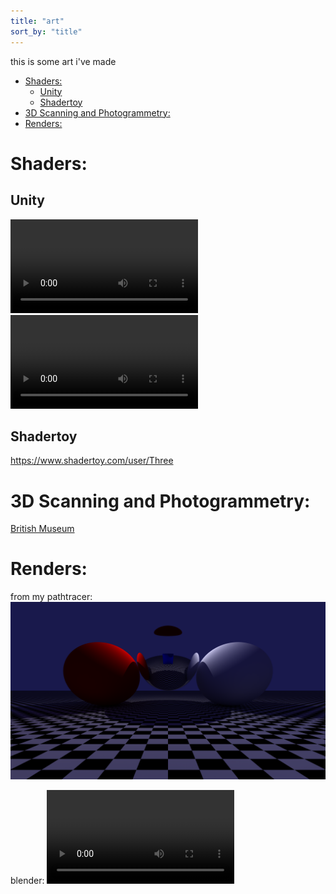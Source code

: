 ```yaml
---
title: "art"
sort_by: "title"
---
```


this is some art i've made

- [Shaders:](#shaders)
  - [Unity](#unity)
  - [Shadertoy](#shadertoy)
- [3D Scanning and Photogrammetry:](#3d-scanning-and-photogrammetry)
- [Renders:](#renders)

# Shaders:

## Unity

<video controls>
<source src="/misc/media/2022-01-26_23-08-03-reencoded.mp4">
</video>
<video controls>
<source src="/misc/media/2022-01-26_23-08-20-reencoded.mp4">
</video>

## Shadertoy
<https://www.shadertoy.com/user/Three>

# 3D Scanning and Photogrammetry:

[British Museum](/posts/piracy-at-the-british-museum.md)

# Renders:

from my pathtracer:
![render](https://github.com/float3/pathtracer/blob/master/renders/scene.png?raw=true)

blender:
<video controls>
<source src="/misc/media/render.mp4">
</video>